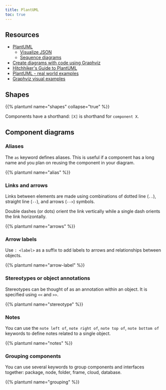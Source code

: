 ```yaml
---
title: PlantUML
toc: true
---
```

## Resources

- [PlantUML](https://plantuml.com/)
    - [Visualize JSON](https://plantuml.com/json)
    - [Sequence diagrams](https://plantuml.com/sequence-diagram)
- [Create diagrams with code using Graphviz](https://ncona.com/2020/06/create-diagrams-with-code-using-graphviz/)
- [Hitchhiker's Guide to PlantUML](https://crashedmind.github.io/PlantUMLHitchhikersGuide/)
- [PlantUML - real world examples](https://real-world-plantuml.com/)
- [Graphviz visual examples](https://renenyffenegger.ch/notes/tools/Graphviz/examples/index)

## Shapes

{{% plantuml name="shapes" collapse="true" %}}

Components have a shorthand: `[X]` is shorthand for `component X`.

## Component diagrams

### Aliases

The `as` keyword defines aliases. This is useful if a component has a
long name and you plan on reusing the component in your diagram.

{{% plantuml name="alias" %}}

### Links and arrows

Links between elements are made using combinations of dotted line (`..`),
straight line (`--`), and arrows (`-->`) symbols. 

Double dashes (or dots) orient the link vertically while a single dash orients the link horizontally.

{{% plantuml name="arrows" %}}

### Arrow labels

Use `: <label>` as a suffix to add labels to arrows and relationships between objects.

{{% plantuml name="arrow-label" %}}

### Stereotypes or object annotations

Stereotypes can be thought of as an annotation within an object. It is
specified using `<<` and `>>`.

{{% plantuml name="stereotype" %}}

### Notes

You can use the `note left of`, `note right of`, `note top of`, `note bottom
of` keywords to define notes related to a single object.

{{% plantuml name="notes" %}}

### Grouping components

You can use several keywords to group components and interfaces together: package, node, folder, frame, cloud, database.

{{% plantuml name="grouping" %}}
